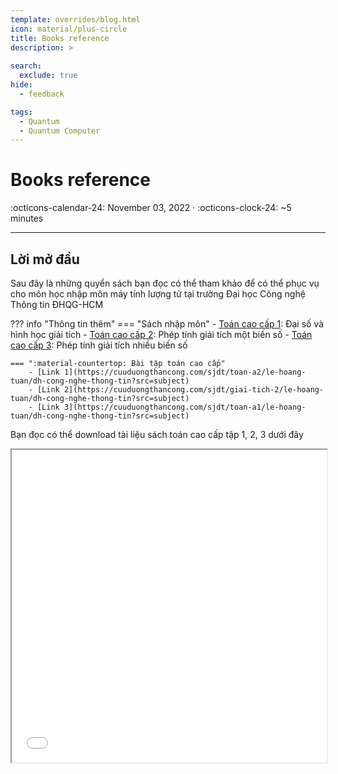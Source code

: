 ```yaml
---
template: overrides/blog.html
icon: material/plus-circle
title: Books reference 
description: >
  
search:
  exclude: true
hide:
  - feedback

tags:
  - Quantum
  - Quantum Computer
---
```


# __Books reference__

<span>
:octicons-calendar-24: November 03, 2022 ·
:octicons-clock-24: ~5 minutes

</span>

---

## __Lời mở đầu__

Sau đây là những quyển sách bạn đọc có thể tham khảo để có thể phục vụ cho môn học nhập môn máy tính lượng tử tại trường Đại học Công nghệ Thông tin ĐHQG-HCM

??? info "Thông tin thêm"
    === "Sách nhập môn"
        - [Toán cao cấp 1](https://drive.google.com/file/d/151Y9i1lzhIWIz1tMTyL8GL2I5icVwEGR/view): Đại số và hình học giải tích
        - [Toán cao cấp 2](https://drive.google.com/file/d/1fGOxMBDLp9Kkr3Q0yjj9IN7mjULEO4Jm/view): Phép tính giải tích một biến số 
        - [Toán cao cấp 3](https://drive.google.com/file/d/1CflW6jUWWONLN3Qxg5gYiI2_vjkOmw8_/view): Phép tính giải tích nhiều biến số

    === ":material-countertop: Bài tập toán cao cấp"
        - [Link 1](https://cuuduongthancong.com/sjdt/toan-a2/le-hoang-tuan/dh-cong-nghe-thong-tin?src=subject)
        - [Link 2](https://cuuduongthancong.com/sjdt/giai-tich-2/le-hoang-tuan/dh-cong-nghe-thong-tin?src=subject)
        - [Link 3](https://cuuduongthancong.com/sjdt/toan-a1/le-hoang-tuan/dh-cong-nghe-thong-tin?src=subject)

Bạn đọc có thể download tài liệu sách toán cao cấp tập 1, 2, 3 dưới đây
<iframe src="/courses/information_security_course_structure/semester01/calculus/books_reference/toan_cao_cap_1.pdf" width="100%" height="500px">
</iframe>
